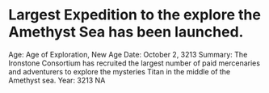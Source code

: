 # Largest Expedition to the explore the Amethyst Sea has been launched.

Age: Age of Exploration, New Age
Date: October 2, 3213
Summary: The Ironstone Consortium has recruited the largest number of paid mercenaries and adventurers to explore the mysteries Titan in the middle of the Amethyst sea.
Year: 3213 NA